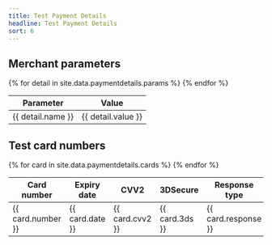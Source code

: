 ```yaml
---
title: Test Payment Details
headline: Test Payment Details
sort: 6
---
```


## Merchant parameters

<table class="details">
<colgroup>
    <col>
    <col>
    <col>
</colgroup>
<thead>
    <tr>
           <th>Parameter</th>
           <th>Value</th>
    </tr>
</thead>
<tbody>
    {% for detail in site.data.paymentdetails.params %}
    <tr>
        <td>{{ detail.name }}</td>
        <td>{{ detail.value }}</td>
    </tr>
    {% endfor %}
</tbody>
</table>


## Test card numbers

<table class="details">
<colgroup>
    <col>
    <col>
    <col>
</colgroup>
<thead>
    <tr>
           <th>Card number</th>
           <th>Expiry date</th>
           <th>CVV2</th>
           <th>3DSecure</th>
           <th>Response type</th>
    </tr>
</thead>
<tbody>
    {% for card in site.data.paymentdetails.cards %}
    <tr>
        <td>{{ card.number }}</td>
        <td>{{ card.date }}</td>
        <td>{{ card.cvv2 }}</td>
        <td>{{ card.3ds }}</td>
        <td>{{ card.response }}</td>
    </tr>
    {% endfor %}
</tbody>
</table>